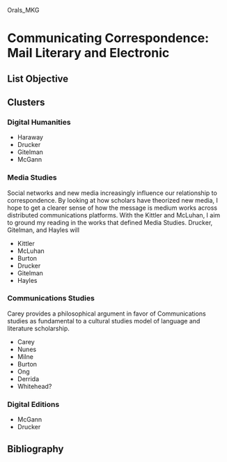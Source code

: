 Orals_MKG

# Communicating Correspondence: Mail Literary and Electronic

## List Objective

## Clusters

### Digital Humanities
* Haraway
* Drucker
* Gitelman
* McGann

### Media Studies
Social networks and new media increasingly influence our relationship to correspondence. By looking at how scholars have theorized new media, I hope to get a clearer sense of how the message is medium works across distributed communications platforms. With the Kittler and McLuhan, I aim to ground my reading in the works that defined Media Studies. Drucker, Gitelman, and Hayles will 
* Kittler
* McLuhan
* Burton
* Drucker
* Gitelman
* Hayles

### Communications Studies
Carey provides a philosophical argument in favor of Communications studies as fundamental to a cultural studies model of language and literature scholarship. 
* Carey
* Nunes
* Milne
* Burton
* Ong
* Derrida
* Whitehead?

### Digital Editions
* McGann
* Drucker

## Bibliography